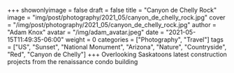 +++
showonlyimage = false
draft = false
title = "Canyon de Chelly Rock"
image = "img/post/photography/2021_05/canyon_de_chelly_rock.jpg"
cover = "/img/post/photography/2021_05/canyon_de_chelly_rock.jpg"
author = "Adam Knox"
avatar = "/img/adam_avatar.jpeg"
date = "2021-05-15T11:49:35-06:00"
weight = 0
categories = ["Photography", "Travel"]
tags = ["US", "Sunset", "National Monument", "Arizona", "Nature", "Countryside", "Red", "Canyon de Chelly"]
+++
Overlooking Saskatoons latest construction projects from the renaissance condo building
<!--more-->